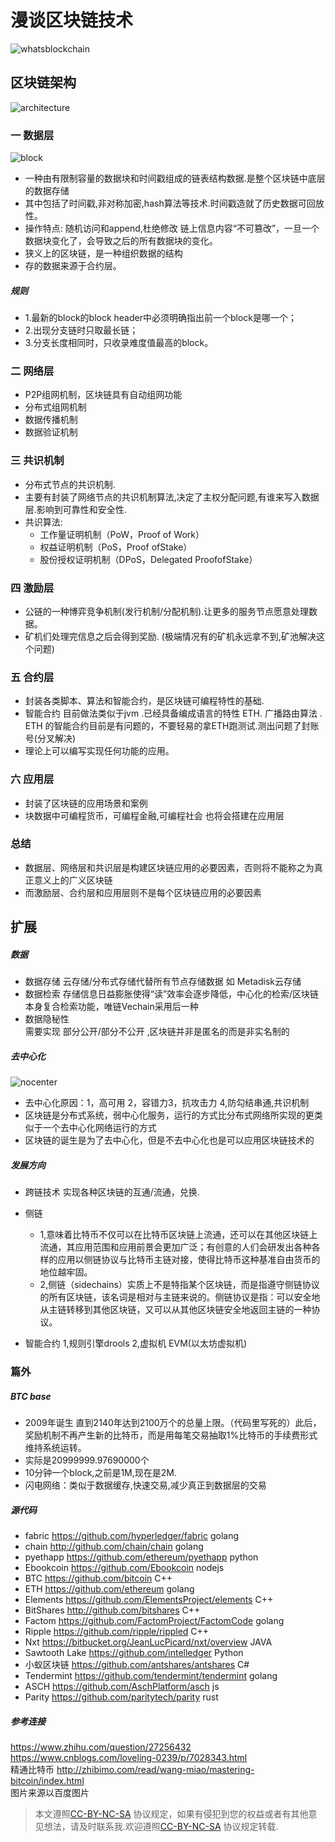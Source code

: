 # 漫谈区块链技术

![whatsblockchain](https://github.com/ocaku/blockchain/blob/master/whatsblockchain.jpeg)

## 区块链架构

![architecture](https://github.com/ocaku/blockchain/blob/master/architecture.jpg)

### 一 数据层

![block](https://github.com/ocaku/blockchain/blob/master/block.jpg)

 * 一种由有限制容量的数据块和时间戳组成的链表结构数据.是整个区块链中底层的数据存储
 * 其中包括了时间戳,非对称加密,hash算法等技术.时间戳造就了历史数据可回放性。
 * 操作特点: 随机访问和append,杜绝修改 链上信息内容“不可篡改”，一旦一个数据块变化了，会导致之后的所有数据块的变化。
 * 狭义上的区块链，是一种组织数据的结构  
 * 存的数据来源于合约层。

 ##### 规则
 * 1.最新的block的block header中必须明确指出前一个block是哪一个；
 * 2.出现分支链时只取最长链；
 * 3.分支长度相同时，只收录难度值最高的block。
 
### 二 网络层
 * P2P组网机制，区块链具有自动组网功能 
 * 分布式组网机制
 * 数据传播机制
 * 数据验证机制

### 三 共识机制
 * 分布式节点的共识机制.
 * 主要有封装了网络节点的共识机制算法,决定了主权分配问题,有谁来写入数据层.影响到可靠性和安全性.   
 * 共识算法:  
    * 工作量证明机制（PoW，Proof of Work）
    * 权益证明机制（PoS，Proof ofStake）
    * 股份授权证明机制（DPoS，Delegated ProofofStake）

### 四 激励层
 * 公链的一种博弈竞争机制(发行机制/分配机制).让更多的服务节点愿意处理数据。
 * 矿机们处理完信息之后会得到奖励.  (极端情况有的矿机永远拿不到,矿池解决这个问题) 

### 五 合约层   
 * 封装各类脚本、算法和智能合约，是区块链可编程特性的基础.
 * 智能合约 目前做法类似于jvm .已经具备编成语言的特性 ETH.  广播路由算法 . ETH 的智能合约目前是有问题的，不要轻易的拿ETH跑测试.测出问题了封账号(分叉解决)
 * 理论上可以编写实现任何功能的应用。


### 六 应用层
 * 封装了区块链的应用场景和案例 
 * 块数据中可编程货币，可编程金融,可编程社会 也将会搭建在应用层


### 总结
 * 数据层、网络层和共识层是构建区块链应用的必要因素，否则将不能称之为真正意义上的广义区块链
 * 而激励层、合约层和应用层则不是每个区块链应用的必要因素


## 扩展 

#####  数据  
* 数据存储 云存储/分布式存储代替所有节点存储数据 如 Metadisk云存储 
* 数据检索 
    存储信息日益膨胀使得“读”效率会逐步降低，中心化的检索/区块链本身复合检索功能，唯链Vechain采用后一种   
* 数据隐秘性    
    需要实现 部分公开/部分不公开 ,区块链并非是匿名的而是非实名制的   

##### 去中心化 
![nocenter](https://github.com/ocaku/blockchain/blob/master/nocenter.png)
 * 去中心化原因：1，高可用 2，容错力3，抗攻击力 4,防勾结串通,共识机制
 * 区块链是分布式系统，弱中心化服务，运行的方式比分布式网络所实现的更类似于一个去中心化网络运行的方式
 * 区块链的诞生是为了去中心化，但是不去中心化也是可以应用区块链技术的

##### 发展方向
 * 跨链技术 
    实现各种区块链的互通/流通，兑换.
 * 侧链 
    * 1,意味着比特币不仅可以在比特币区块链上流通，还可以在其他区块链上流通，其应用范围和应用前景会更加广泛；有创意的人们会研发出各种各样的应用以侧链协议与比特币主链对接，使得比特币这种基准自由货币的地位越牢固。     
    * 2,侧链（sidechains）实质上不是特指某个区块链，而是指遵守侧链协议的所有区块链，该名词是相对与主链来说的。侧链协议是指：可以安全地从主链转移到其他区块链，又可以从其他区块链安全地返回主链的一种协议。

 * 智能合约 
  1,规则引擎drools 2,虚拟机 EVM(以太坊虚拟机)

### 篇外  

##### BTC base
 * 2009年诞生 直到2140年达到2100万个的总量上限。（代码里写死的）此后，奖励机制不再产生新的比特币，而是用每笔交易抽取1%比特币的手续费形式维持系统运转。
 * 实际是20999999.97690000个
 * 10分钟一个block,之前是1M,现在是2M.
 * 闪电网络：类似于数据缓存,快速交易,减少真正到数据层的交易

##### 源代码
 * fabric https://github.com/hyperledger/fabric golang
 * chain http://github.com/chain/chain golang
 * pyethapp  https://github.com/ethereum/pyethapp python
 * Ebookcoin  https://github.com/Ebookcoin nodejs
 * BTC https://github.com/bitcoin C++
 * ETH https://github.com/ethereum golang
 * Elements https://github.com/ElementsProject/elements C++
 * BitShares http://github.com/bitshares C++
 * Factom https://github.com/FactomProject/FactomCode golang   
 * Ripple https://github.com/ripple/rippled C++   
 * Nxt https://bitbucket.org/JeanLucPicard/nxt/overview JAVA
 * Sawtooth Lake https://github.com/intelledger   Python
 * 小蚁区块链 https://github.com/antshares/antshares C#
 * Tendermint https://github.com/tendermint/tendermint golang
 * ASCH https://github.com/AschPlatform/asch js
 * Parity https://github.com/paritytech/parity rust


##### 参考连接   
https://www.zhihu.com/question/27256432   
https://www.cnblogs.com/loveling-0239/p/7028343.html   
精通比特币 http://zhibimo.com/read/wang-miao/mastering-bitcoin/index.html   
图片来源以百度图片  
 
> 本文遵照[CC-BY-NC-SA](http://creativecommons.org/licenses/by-nc-sa/3.0/deed.zh)  协议规定，如果有侵犯到您的权益或者有其他意见想法，请及时联系我.欢迎遵照[CC-BY-NC-SA](http://creativecommons.org/licenses/by-nc-sa/3.0/deed.zh) 协议规定转载.

